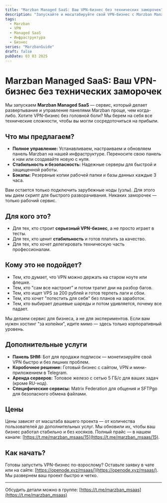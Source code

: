 ```yaml
---
title: "Marzban Managed SaaS: Ваш VPN-бизнес без технических заморочек"
description: "Запускайте и масштабируйте свой VPN-бизнес с Marzban Managed SaaS — мы берем на себя настройку, обслуживание и стабильность панелей Marzban. Узнайте, как начать серьезный проект без лишней суеты."
tags:
  - Marzban
  - VPN
  - Managed SaaS
  - Инфраструктура
  - Бизнес
series: "MarzbanGuide"
draft: false
pubDate: 03 03 2025
---
```


# Marzban Managed SaaS: Ваш VPN-бизнес без технических заморочек

Мы запускаем **Marzban Managed SaaS** — сервис, который делает развертывание и управление панелями Marzban проще, чем когда-либо. Хотите VPN-бизнес без головной боли? Мы берем на себя все технические сложности, чтобы вы могли сосредоточиться на прибыли.

## Что мы предлагаем?

- **Полное управление:** Устанавливаем, настраиваем и обновляем панель Marzban на нашей инфраструктуре. Переносите свою панель к нам или создавайте новую с нуля.
- **Стабильность и безопасность:** Надежные серверы для быстрой и защищенной работы.
- **Бэкапы:** Резервные копии рабочей папки и базы данных каждые 3 часа.

Вам остается только подключить зарубежные ноды (узлы). Для этого мы даем скрипт для быстрого разворачивания. Никаких заморочек — только рабочий сервис.

## Для кого это?

- Для тех, кто строит **серьезный VPN-бизнес**, а не просто играет в тесты.
- Для тех, кто ценит **стабильность** и готов платить за качество.
- Для тех, кто хочет делегировать техническую часть профессионалам.

## Кому это не подойдет?

- Тем, кто думает, что VPN можно держать на старом ноуте или флешке.
- Тем, кто "сам все настроит" и потом тратит дни на разбор багов.
- Тем, кто ищет VPS за 200 рублей и готов терпеть лаги и сбои.
- Тем, кто хочет "потестить для себя" без планов на заработок.
- Тем, кто выбирает дешевые шареды и потом удивляется, почему все падает.

Мы делаем сервис для бизнеса, а не для экспериментов. Если вам нужен хостинг "за копейки", идите мимо — здесь только корпоративный уровень.

## Дополнительные услуги

- **Панель SHM:** Бот для продажи подписок — монетизируйте свой VPN быстро и без лишних проблем.
- **Коробочное решение:** Готовый бизнес с сайтом, VPN и мини-приложением в Telegram.
- **Аренда серверов:** Топовое железо с сетью 5 ГБ/с для ваших задач (кроме RU-нод).
- **Специфические сервисы:** Matrix Federation для общения и SFTPgo для безопасного обмена файлами.

## Цены

Цены зависят от масштаба вашего проекта — от количества пользователей до дополнительных услуг. Мы обновили их, чтобы ваш бизнес работал стабильно и без косяков. Полный прайс — в нашем канале: [https://t.me/marzban_msaas/15](https://t.me/marzban_msaas/15).

## Как начать?

Готовы запустить VPN-бизнес по-взрослому? Оставьте заявку в чате или на сайте: [https://openode.xyz/msaas/](https://openode.xyz/msaas/). Мы развернем ваш проект быстро и четко.

---

Обсудить детали можно в группе: [https://t.me/marzban_msaas](https://t.me/marzban_msaas)
